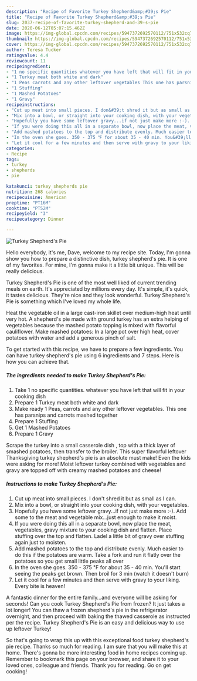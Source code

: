 ```yaml
---
description: "Recipe of Favorite Turkey Shepherd&amp;#39;s Pie"
title: "Recipe of Favorite Turkey Shepherd&amp;#39;s Pie"
slug: 2037-recipe-of-favorite-turkey-shepherd-and-39-s-pie
date: 2020-06-12T05:07:15.462Z
image: https://img-global.cpcdn.com/recipes/5947372692570112/751x532cq70/turkey-shepherds-pie-recipe-main-photo.jpg
thumbnail: https://img-global.cpcdn.com/recipes/5947372692570112/751x532cq70/turkey-shepherds-pie-recipe-main-photo.jpg
cover: https://img-global.cpcdn.com/recipes/5947372692570112/751x532cq70/turkey-shepherds-pie-recipe-main-photo.jpg
author: Teresa Tucker
ratingvalue: 4.4
reviewcount: 11
recipeingredient:
- "1 no specific quantities whatever you have left that will fit in your cooking dish"
- "1 Turkey meat both white and dark"
- "1 Peas carrots and any other leftover vegetables This one has parsnips and carrots mashed together"
- "1 Stuffing"
- "1 Mashed Potatoes"
- "1 Gravy"
recipeinstructions:
- "Cut up meat into small pieces. I don&#39;t shred it but as small as I can."
- "Mix into a bowl, or straight into your cooking dish, with your vegetables."
- "Hopefully you have some leftover gravy...if not just make more :-). Add some to the meat and vegetable mix...just enough to make it moist."
- "If you were doing this all in a separate bowl, now place the meat, vegetables, gravy mixture to your cooking dish and flatten. Place stuffing over the top and flatten. Ladel a little bit of gravy over stuffing again just to moisten."
- "Add mashed potatoes to the top and distribute evenly. Much easier to do this if the potatoes are warm. Take a fork and run it flatly over the potatoes so you get small little peaks all over"
- "In the oven she goes. 350 - 375 ℉ for about 35 - 40 min. You&#39;ll start seeing the peaks get brown. Then broil for 3 min (watch it doesn&#39;t burn)"
- "Let it cool for a few minutes and then serve with gravy to your liking. Every bite is heaven!"
categories:
- Recipe
tags:
- turkey
- shepherds
- pie

katakunci: turkey shepherds pie 
nutrition: 268 calories
recipecuisine: American
preptime: "PT16M"
cooktime: "PT52M"
recipeyield: "3"
recipecategory: Dinner

---
```



![Turkey Shepherd&#39;s Pie](https://img-global.cpcdn.com/recipes/5947372692570112/751x532cq70/turkey-shepherds-pie-recipe-main-photo.jpg)

Hello everybody, it's me, Dave, welcome to my recipe site. Today, I'm gonna show you how to prepare a distinctive dish, turkey shepherd&#39;s pie. It is one of my favorites. For mine, I'm gonna make it a little bit unique. This will be really delicious.

Turkey Shepherd&#39;s Pie is one of the most well liked of current trending meals on earth. It's appreciated by millions every day. It's simple, it's quick, it tastes delicious. They're nice and they look wonderful. Turkey Shepherd&#39;s Pie is something which I've loved my whole life.

Heat the vegetable oil in a large cast-iron skillet over medium-high heat until very hot. A shepherd&#39;s pie made with ground turkey has an extra helping of vegetables because the mashed potato topping is mixed with flavorful cauliflower. Make mashed potatoes: In a large pot over high heat, cover potatoes with water and add a generous pinch of salt.


To get started with this recipe, we have to prepare a few ingredients. You can have turkey shepherd&#39;s pie using 6 ingredients and 7 steps. Here is how you can achieve that.

<!--inarticleads1-->

##### The ingredients needed to make Turkey Shepherd&#39;s Pie:

1. Take 1 no specific quantities. whatever you have left that will fit in your cooking dish
1. Prepare 1 Turkey meat both white and dark
1. Make ready 1 Peas, carrots and any other leftover vegetables. This one has parsnips and carrots mashed together
1. Prepare 1 Stuffing
1. Get 1 Mashed Potatoes
1. Prepare 1 Gravy


Scrape the turkey into a small casserole dish , top with a thick layer of smashed potatoes, then transfer to the broiler. This super flavorful leftover Thanksgiving turkey shepherd&#39;s pie is an absolute must make! Even the kids were asking for more! Moist leftover turkey combined with vegetables and gravy are topped off with creamy mashed potatoes and cheese! 

<!--inarticleads2-->

##### Instructions to make Turkey Shepherd&#39;s Pie:

1. Cut up meat into small pieces. I don&#39;t shred it but as small as I can.
1. Mix into a bowl, or straight into your cooking dish, with your vegetables.
1. Hopefully you have some leftover gravy...if not just make more :-). Add some to the meat and vegetable mix...just enough to make it moist.
1. If you were doing this all in a separate bowl, now place the meat, vegetables, gravy mixture to your cooking dish and flatten. Place stuffing over the top and flatten. Ladel a little bit of gravy over stuffing again just to moisten.
1. Add mashed potatoes to the top and distribute evenly. Much easier to do this if the potatoes are warm. Take a fork and run it flatly over the potatoes so you get small little peaks all over
1. In the oven she goes. 350 - 375 ℉ for about 35 - 40 min. You&#39;ll start seeing the peaks get brown. Then broil for 3 min (watch it doesn&#39;t burn)
1. Let it cool for a few minutes and then serve with gravy to your liking. Every bite is heaven!


A fantastic dinner for the entire family…and everyone will be asking for seconds! Can you cook Turkey Shepherd&#39;s Pie from frozen? It just takes a lot longer! You can thaw a frozen shepherd&#39;s pie in the refrigerator overnight, and then proceed with baking the thawed casserole as instructed per the recipe. Turkey Shepherd&#39;s Pie is an easy and delicious way to use up leftover Turkey! 

So that's going to wrap this up with this exceptional food turkey shepherd&#39;s pie recipe. Thanks so much for reading. I am sure that you will make this at home. There's gonna be more interesting food in home recipes coming up. Remember to bookmark this page on your browser, and share it to your loved ones, colleague and friends. Thank you for reading. Go on get cooking!

